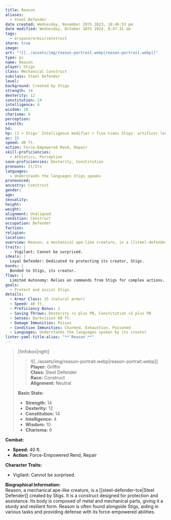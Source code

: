 ```yaml
---
title: Reason
aliases:
  - Steel Defender
date created: Wednesday, November 29th 2023, 10:46:53 pm
date modified: Wednesday, October 16th 2024, 8:47:31 am
tags:
  - erspace/ermis/construct
share: true
image: 
art: "![[../assets/img/reason-portrait.webp|reason-portrait.webp]]"
type: pc
name: Reason
player: Stigs
class: Mechanical Construct
subclass: Steel Defender
level: 
background: Created by Stigs
strength: 14
dexterity: 12
constitution: 14
intelligence: 4
wisdom: 10
charisma: 6
perception: 
stealth: 
hd: 
hp: (2 + Stigs' Intelligence modifier + five times Stigs' artificer level)
ac: 15
speed: 40 ft.
action: Force-Empowered Rend, Repair
skill-proficiencies:
  - Athletics, Perception
save-proficiencies: Dexterity, Constitution
pronouns: It/Its
languages:
  - Understands the languages Stigs speaks
pronounced: 
ancestry: Construct
gender: 
age: 
sexuality: 
height: 
weight: 
alignment: Unaligned
condition: Construct
occupation: Defender
faction: 
religion: 
location: 
overview: Reason, a mechanical ape-like creature, is a [[steel-defender-tce|Steel Defender]] created by Stigs. It is a construct designed for protection and assistance. Its body is composed of metal and mechanical parts, giving it a sturdy and resilient form. Reason is often found alongside Stigs, aiding in various tasks and providing defense with its force-empowered abilities.
traits: |
  - Vigilant: Cannot be surprised.
ideals: |
  Loyal Defender: Dedicated to protecting its creator, Stigs.
bonds: |
  Bonded to Stigs, its creator.
flaws: |
  Limited Autonomy: Relies on commands from Stigs for complex actions.
goals:
  - Protect and assist Stigs.
details:
  - Armor Class: 15 (natural armor)
  - Speed: 40 ft.
  - Proficiency Bonus: 2
  - Saving Throws: Dexterity +1 plus PB, Constitution +2 plus PB
  - Senses: Darkvision 60 ft.
  - Damage Immunities: Poison
  - Condition Immunities: Charmed, Exhaustion, Poisoned
  - Languages: Understands the languages spoken by its creator
linter-yaml-title-alias: "**`Reason`**"
---
```



> [!infobox|right]  
> >![[../assets/img/reason-portrait.webp|reason-portrait.webp]]  
> **Player:** Griffin  
> **Class:** Steel Defender  
> **Race:** Construct  
> **Alignment:** Neutral 
>
> **Basic Stats:**
> - **Strength:** 14
> - **Dexterity:** 12
> - **Constitution:** 14
> - **Intelligence:** 4
> - **Wisdom:** 10
> - **Charisma:** 6

**Combat:**

- **Speed:** 40 ft.
- **Action:** Force-Empowered Rend, Repair

**Character Traits:**  
- Vigilant: Cannot be surprised.


**Biographical Information:**  
Reason, a mechanical ape-like creature, is a [[steel-defender-tce|Steel Defender]] created by Stigs. It is a construct designed for protection and assistance. Its body is composed of metal and mechanical parts, giving it a sturdy and resilient form. Reason is often found alongside Stigs, aiding in various tasks and providing defense with its force-empowered abilities.